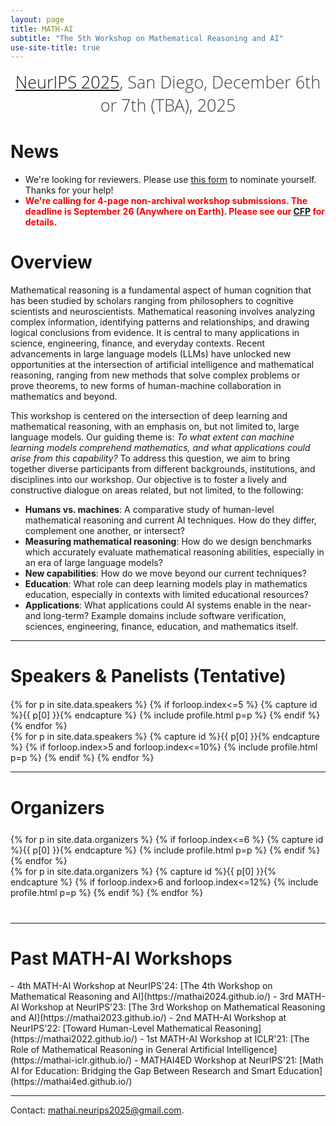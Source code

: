 ```yaml
---
layout: page
title: MATH-AI
subtitle: "The 5th Workshop on Mathematical Reasoning and AI"
use-site-title: true
---
```

<div class="venue" style="font-size: 27px; display: block; font-family: 'Open Sans', 'Helvetica Neue', Helvetica, Arial, sans-serif; font-weight: 300; color: #404040; text-align: center;">
  <!-- (West Meeting Room 118-120, Vancouver, December 14, 2025, <a href="https://neurips.cc/virtual/2025/workshop/84719" target="_blank">Website</a>) -->
  <a target="_blank" href="https://nips.cc/virtual/2025/workshop/109565">NeurIPS 2025</a>, San Diego, December 6th or 7th (TBA), 2025
</div>




<div class="sharethis-inline-share-buttons"></div>
<meta name="thumbnail" content="./img/neurips-logo-new.jpg" />



# News

* We're looking for reviewers. Please use [this form](https://forms.gle/rw8iUkLxJnZh9De29) to nominate yourself. Thanks for your help!
* <b style='color:red;'>We're calling for 4-page non-archival workshop submissions. The deadline is September 26 (Anywhere on Earth). Please see our <a href="./cfp">CFP</a> for details.</b>

# Overview

Mathematical reasoning is a fundamental aspect of human cognition that has been studied by scholars ranging from 
philosophers to cognitive scientists and neuroscientists. Mathematical reasoning involves analyzing complex information, identifying patterns and relationships, and drawing logical conclusions from evidence. It is central to many applications in science, engineering, finance, and everyday contexts. Recent advancements in large language models (LLMs) have unlocked new opportunities at the intersection of artificial intelligence and mathematical reasoning, ranging from new methods that solve complex problems or prove theorems, to new forms of human-machine collaboration in mathematics and beyond. 

This workshop is centered on the intersection of deep learning and mathematical reasoning, with an emphasis on, but not limited to, large language models. Our guiding theme is: *To what extent can machine learning models comprehend mathematics, and what applications could arise from this capability?* To address this question, we aim to bring together diverse participants from different backgrounds, institutions, and disciplines into our workshop. Our objective is to foster a lively and constructive dialogue on areas related, but not limited, to the following:

- **Humans vs. machines**: A comparative study of human-level mathematical reasoning and current AI techniques. How do they differ, complement one another, or intersect?
- **Measuring mathematical reasoning**: How do we design benchmarks which accurately evaluate mathematical reasoning abilities, especially in an era of large language models?
- **New capabilities**: How do we move beyond our current techniques?
- **Education**: What role can deep learning models play in mathematics education, especially in contexts with limited educational resources?
- **Applications**: What applications could AI systems enable in the near- and long-term? Example domains include software verification, sciences, engineering, finance, education, and mathematics itself.


<hr>

# Speakers & Panelists (Tentative)
<div class="container" style="margin-top: 20px;margin-bottom: 0px;">
  <div class="row">
    {% for p in site.data.speakers %}
    {% if forloop.index<=5 %}
    {% capture id %}{{ p[0] }}{% endcapture %}
    {% include profile.html p=p %}
    {% endif %}
    {% endfor %}
  </div>
  <div class="row">
    {% for p in site.data.speakers %}
    {% capture id %}{{ p[0] }}{% endcapture %}
    {% if forloop.index>5 and forloop.index<=10%}
    {% include profile.html p=p %}
    {% endif %}
    {% endfor %}
  </div>
</div>

<hr>

# Organizers
<!-- # Organizers -->

<!-- prettier-ignore -->
<div class="container" style="margin-top: 25px;margin-bottom: 40px;">
  <!-- <br> 
  <div class="row" style="margin: -30px;"> -->
  <div class="row">
    {% for p in site.data.organizers %}
    {% if forloop.index<=6 %}
    {% capture id %}{{ p[0] }}{% endcapture %}
    {% include profile.html p=p %}
    {% endif %}
    {% endfor %}
  </div>
  <div class="row">
    {% for p in site.data.organizers %}
    {% capture id %}{{ p[0] }}{% endcapture %}
    {% if forloop.index>6 and forloop.index<=12%}
    {% include profile.html p=p %}
    {% endif %}
    {% endfor %}
  </div>
</div>
<hr>



# Past MATH-AI Workshops

<div class="container" style="margin-bottom: 10px;"></div>
- 4th MATH-AI Workshop at NeurIPS'24: [The 4th Workshop on Mathematical Reasoning and AI](https://mathai2024.github.io/)
- 3rd MATH-AI Workshop at NeurIPS'23: [The 3rd Workshop on Mathematical Reasoning and AI](https://mathai2023.github.io/)
- 2nd MATH-AI Workshop at NeurIPS'22: [Toward Human-Level Mathematical Reasoning](https://mathai2022.github.io/)
- 1st MATH-AI Workshop at ICLR'21: [The Role of Mathematical Reasoning in General Artificial Intelligence](https://mathai-iclr.github.io/)
- MATHAI4ED Workshop at NeurIPS'21: [Math AI for Education: Bridging the Gap Between Research and Smart Education](https://mathai4ed.github.io/)

<div class="container" style="margin-bottom: 10px;"></div>


<hr>

Contact: <mathai.neurips2025@gmail.com>.
